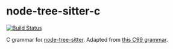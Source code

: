 node-tree-sitter-c
==================

[![Build Status](https://travis-ci.org/maxbrunsfeld/node-tree-sitter-c.svg?branch=master)](https://travis-ci.org/maxbrunsfeld/node-tree-sitter-c)

C grammar for [node-tree-sitter](https://github.com/maxbrunsfeld/node-tree-sitter). Adapted from [this C99 grammar](http://slps.github.io/zoo/c/iso-9899-tc3.html#designation).
